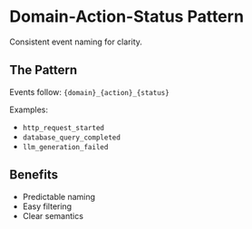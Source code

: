 # Domain-Action-Status Pattern

Consistent event naming for clarity.

## The Pattern

Events follow: `{domain}_{action}_{status}`

Examples:
- `http_request_started`
- `database_query_completed`
- `llm_generation_failed`

## Benefits

- Predictable naming
- Easy filtering
- Clear semantics
